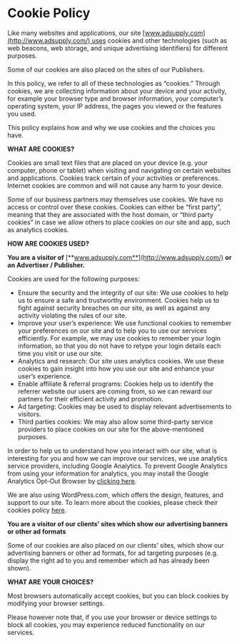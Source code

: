 Cookie Policy
=============

Like many websites and applications, our site [www.adsupply.com](http://www.adsupply.com/) uses cookies and other technologies (such as web beacons, web storage, and unique advertising identifiers) for different purposes.

Some of our cookies are also placed on the sites of our Publishers.

In this policy, we refer to all of these technologies as “cookies.” Through cookies, we are collecting information about your device and your activity, for example your browser type and browser information, your computer’s operating system, your IP address, the pages you viewed or the features you used.

This policy explains how and why we use cookies and the choices you have.

**WHAT ARE COOKIES?**

Cookies are small text files that are placed on your device (e.g. your computer, phone or tablet) when visiting and navigating on certain websites and applications. Cookies track certain of your activities or preferences. Internet cookies are common and will not cause any harm to your device.

Some of our business partners may themselves use cookies. We have no access or control over these cookies. Cookies can either be “first party”, meaning that they are associated with the host domain, or “third party cookies” in case we allow others to place cookies on our site and app, such as analytics cookies.

**HOW ARE COOKIES USED?**

**You are a visitor of** [**www.adsupply.com**](http://www.adsupply.com/) **or an Advertiser / Publisher.**

Cookies are used for the following purposes:

*   Ensure the security and the integrity of our site: We use cookies to help us to ensure a safe and trustworthy environment. Cookies help us to fight against security breaches on our site, as well as against any activity violating the rules of our site.
*   Improve your user’s experience: We use functional cookies to remember your preferences on our site and to help you to use our services efficiently. For example, we may use cookies to remember your login information, so that you do not have to retype your login details each time you visit or use our site.
*   Analytics and research: Our site uses analytics cookies. We use these cookies to gain insight into how you use our site and enhance your user’s experience.
*   Enable affiliate & referral programs: Cookies help us to identify the referrer website our users are coming from, so we can reward our partners for their efficient activity and promotion.
*   Ad targeting: Cookies may be used to display relevant advertisements to visitors.
*   Third parties cookies: We may also allow some third-party service providers to place cookies on our site for the above-mentioned purposes.

In order to help us to understand how you interact with our site, what is interesting for you and how we can improve our services, we use analytics service providers, including Google Analytics. To prevent Google Analytics from using your information for analytics, you may install the Google Analytics Opt-Out Browser by [clicking here](http://tools.google.com/dlpage/gaoptout).

We are also using WordPress.com, which offers the design, features, and support to our site. To learn more about the cookies, please check their cookies policy [here](https://automattic.com/cookies/).

**You are a visitor of our clients’ sites which show our advertising banners or other ad formats**

Some of our cookies are also placed on our clients’ sites, which show our advertising banners or other ad formats, for ad targeting purposes (e.g. display the right ad to you and remember which ad has already been shown).

**WHAT ARE YOUR CHOICES?**

Most browsers automatically accept cookies, but you can block cookies by modifying your browser settings.

Please however note that, if you use your browser or device settings to block all cookies, you may experience reduced functionality on our services.